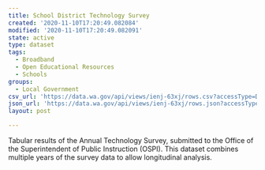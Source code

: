 ```yaml
---
title: School District Technology Survey
created: '2020-11-10T17:20:49.082084'
modified: '2020-11-10T17:20:49.082091'
state: active
type: dataset
tags:
  - Broadband
  - Open Educational Resources
  - Schools
groups:
  - Local Government
csv_url: 'https://data.wa.gov/api/views/ienj-63xj/rows.csv?accessType=DOWNLOAD'
json_url: 'https://data.wa.gov/api/views/ienj-63xj/rows.json?accessType=DOWNLOAD'
layout: post

---
```

Tabular results of the Annual Technology Survey, submitted to the Office of the Superintendent of Public Instruction (OSPI). This dataset combines multiple years of the survey data to allow longitudinal analysis.
